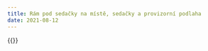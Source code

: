```yaml
---
title: Rám pod sedačky na místě, sedačky a provizorní podlaha 
date: 2021-08-12
---
```


{{<gallery>}}